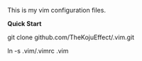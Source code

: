 This is my vim configuration files.

<b>Quick Start</b>

git clone github.com/TheKojuEffect/.vim.git

ln -s .vim/.vimrc .vim
